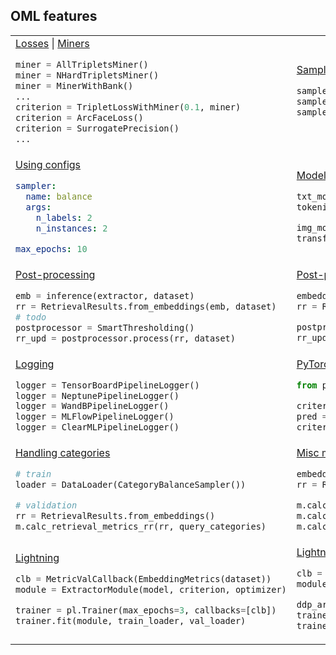 ## OML features

<table style="width: 100%; border-collapse: collapse; border-spacing: 0; margin: 0; padding: 0;">
<tr>
<td style="text-align: left;">
<a href="https://open-metric-learning.readthedocs.io/en/latest/contents/losses.html"> Losses</a> |
<a href="https://open-metric-learning.readthedocs.io/en/latest/contents/miners.html"> Miners</a>

```python
miner = AllTripletsMiner()
miner = NHardTripletsMiner()
miner = MinerWithBank()
...
criterion = TripletLossWithMiner(0.1, miner)
criterion = ArcFaceLoss()
criterion = SurrogatePrecision()
...
```

</td>
<td style="text-align: left;">
<a href="https://open-metric-learning.readthedocs.io/en/latest/contents/samplers.html"> Samplers</a>

```python
sampler = BalanceSampler()
sampler = CategoryBalanceSampler()
sampler = DistinctCategoryBalanceSampler()
```

</td>
</tr>

<tr>
</tr>

<tr>
<td style="text-align: left;">
<a href="https://github.com/OML-Team/open-metric-learning/tree/main/pipelines/">Using configs</a>

```yaml
sampler:
  name: balance
  args:
    n_labels: 2
    n_instances: 2

max_epochs: 10
```

</td>
<td style="text-align: left;">
<a href="https://github.com/OML-Team/open-metric-learning/tree/docs?tab=readme-ov-file#zoo">Models Zoo</a>

```python
txt_model = HFWrapper(AutoModel.from_pretrained("roberta-base"))
tokenizer = AutoTokenizer.from_pretrained("roberta-base")

img_model = ViTExtractor.from_pretrained("vits16_dino")
transforms, reader = get_transforms_for_pretrained("vits16_dino")
```

</td>
</tr>
<tr>
<td style="text-align: left;"><a href="https://open-metric-learning.readthedocs.io/en/latest/postprocessing/postprocessing/postprocessing_home.html#algorithmic-postprocessing">Post-processing</a>

```python
emb = inference(extractor, dataset)
rr = RetrievalResults.from_embeddings(emb, dataset)
# todo
postprocessor = SmartThresholding()
rr_upd = postprocessor.process(rr, dataset)
```

</td>
<td style="text-align: left;">
<a href="https://open-metric-learning.readthedocs.io/en/latest/postprocessing/python_examples.html">Post-processing by NN</a> |
<a href="https://github.com/OML-Team/open-metric-learning/tree/main/pipelines/postprocessing/pairwise_postprocessing">Paper</a>

```python
embeddings = inference(extractor, dataset)
rr = RetrievalResults.from_embeddings(embeddings, dataset)

postprocessor = PairwiseReranker(top_n=3, pairwise_model=ConcatSiamese())
rr_upd = postprocessor.process(rr, dataset)
```

</td>
</tr>
<tr>
<td style="text-align: left;">
<a href="https://open-metric-learning.readthedocs.io/en/latest/oml/logging.html#">Logging</a><br>

```python
logger = TensorBoardPipelineLogger()
logger = NeptunePipelineLogger()
logger = WandBPipelineLogger()
logger = MLFlowPipelineLogger()
logger = ClearMLPipelineLogger()
```

</td>
<td style="text-align: left;">
<a href="https://open-metric-learning.readthedocs.io/en/latest/feature_extraction/python_examples.html#usage-with-pytorch-metric-learning">PyTorch Metric Learning</a><br>

```python
from pytorch_metric_learning import losses

criterion = losses.TripletMarginLoss(0.2, "all")
pred = ViTExtractor()(data)
criterion(pred, gts)
```

</td>
</tr>
<tr>
<td style="text-align: left;"><a href="https://open-metric-learning.readthedocs.io/en/latest/feature_extraction/python_examples.html#handling-categories">Handling categories</a>

```python
# train
loader = DataLoader(CategoryBalanceSampler())

# validation
rr = RetrievalResults.from_embeddings()
m.calc_retrieval_metrics_rr(rr, query_categories)
```

</td>
<td style="text-align: left;"><a href="https://open-metric-learning.readthedocs.io/en/latest/contents/metrics.html">Misc metrics</a>

```python
embeddigs = inference(model, dataset)
rr = RetrievalResults.from_embeddings(embeddings, dataset)

m.calc_retrieval_metrics_rr(rr, cmc_top_k=(3,5), map_top_k=(5,), ...)
m.calc_fnmr_at_fmr_rr(rr, fmr_vals=(0.1,))
m.calc_topological_metrics(embeddings, pcf_variance=(0.5,))
```

</td>
</tr>
<tr>
<td style="text-align: left;">
<a href="https://open-metric-learning.readthedocs.io/en/latest/feature_extraction/python_examples.html#usage-with-pytorch-lightning">Lightning</a><br>

```python
clb = MetricValCallback(EmbeddingMetrics(dataset))
module = ExtractorModule(model, criterion, optimizer)

trainer = pl.Trainer(max_epochs=3, callbacks=[clb])
trainer.fit(module, train_loader, val_loader)
```

</td>
<td style="text-align: left;">
<a href="https://open-metric-learning.readthedocs.io/en/latest/feature_extraction/python_examples.html#usage-with-pytorch-lightning">Lightning DDP</a><br>

```python
clb = MetricValCallback(metric=EmbeddingMetrics(val_dataset))
module = ExtractorModuleDDP(model, criterion, optimizer, train_loader, val_loader)

ddp_args = {"devices": 2, "strategy": DDPStrategy(), "use_distributed_sampler": False}
trainer = pl.Trainer(max_epochs=3, callbacks=[clb], **ddp_args)
trainer.fit(module)
```

</td>
</tr>

</table>


